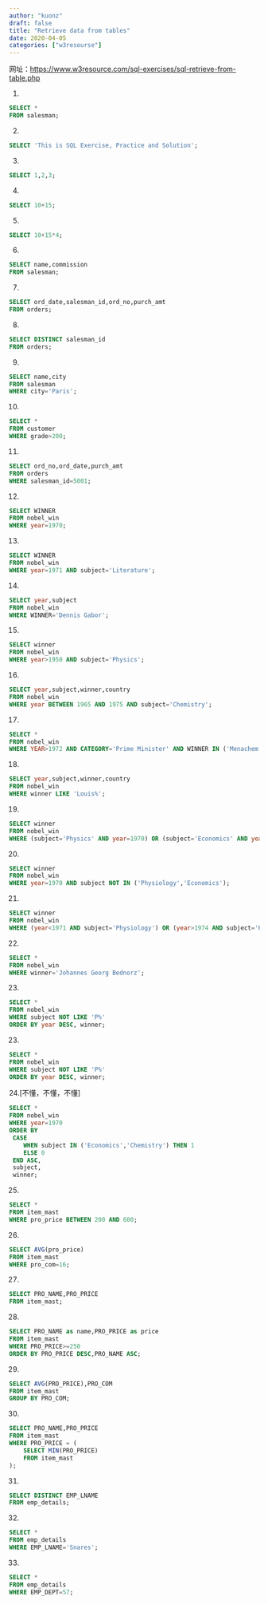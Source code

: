```yaml
---
author: "kuonz"
draft: false
title: "Retrieve data from tables"
date: 2020-04-05
categories: ["w3resourse"]
---
```

  
网址：https://www.w3resource.com/sql-exercises/sql-retrieve-from-table.php

1.

```sql
SELECT * 
FROM salesman;
```

2.

```sql
SELECT 'This is SQL Exercise, Practice and Solution';
```

3.

```sql
SELECT 1,2,3;
```

4.

```sql
SELECT 10+15;
```

5.

```sql
SELECT 10+15*4;
```

6.

```sql
SELECT name,commission
FROM salesman;
```

7.

```sql
SELECT ord_date,salesman_id,ord_no,purch_amt
FROM orders;
```

8.

```sql
SELECT DISTINCT salesman_id
FROM orders;
```

9.

```sql
SELECT name,city
FROM salesman
WHERE city='Paris';
```

10.

```sql
SELECT *
FROM customer
WHERE grade>200;
```

11.

```sql
SELECT ord_no,ord_date,purch_amt
FROM orders
WHERE salesman_id=5001;
```

12.

```sql
SELECT WINNER
FROM nobel_win
WHERE year=1970;
```

13.

```sql
SELECT WINNER
FROM nobel_win
WHERE year=1971 AND subject='Literature';
```

14.

```sql
SELECT year,subject
FROM nobel_win
WHERE WINNER='Dennis Gabor';
```

15.

```sql
SELECT winner
FROM nobel_win
WHERE year>1950 AND subject='Physics';
```

16.

```sql
SELECT year,subject,winner,country
FROM nobel_win
WHERE year BETWEEN 1965 AND 1975 AND subject='Chemistry';
```

17.

```sql
SELECT *
FROM nobel_win
WHERE YEAR>1972 AND CATEGORY='Prime Minister' AND WINNER IN ('Menachem Begin','Yitzhak Rabin');
```

18.

```sql
SELECT year,subject,winner,country
FROM nobel_win
WHERE winner LIKE 'Louis%';
```

19.

```sql
SELECT winner
FROM nobel_win
WHERE (subject='Physics' AND year=1970) OR (subject='Economics' AND year=1971);
```

20.

```sql
SELECT winner
FROM nobel_win
WHERE year=1970 AND subject NOT IN ('Physiology','Economics');
```

21.

```sql
SELECT winner
FROM nobel_win
WHERE (year<1971 AND subject='Physiology') OR (year>1974 AND subject='Peace');
```

22.

```sql
SELECT *
FROM nobel_win
WHERE winner='Johannes Georg Bednorz';
```

23.

```sql
SELECT *
FROM nobel_win
WHERE subject NOT LIKE 'P%'
ORDER BY year DESC, winner;
```

23.

```sql
SELECT *
FROM nobel_win
WHERE subject NOT LIKE 'P%'
ORDER BY year DESC, winner;
```

24.[不懂，不懂，不懂]

```sql
SELECT *
FROM nobel_win
WHERE year=1970 
ORDER BY
 CASE
    WHEN subject IN ('Economics','Chemistry') THEN 1
    ELSE 0
 END ASC,
 subject,
 winner;
```

25.

```sql
SELECT *
FROM item_mast
WHERE pro_price BETWEEN 200 AND 600;
```

26.

```sql
SELECT AVG(pro_price)
FROM item_mast
WHERE pro_com=16;
```

27.

```sql
SELECT PRO_NAME,PRO_PRICE
FROM item_mast;
```

28.

```sql
SELECT PRO_NAME as name,PRO_PRICE as price
FROM item_mast
WHERE PRO_PRICE>=250
ORDER BY PRO_PRICE DESC,PRO_NAME ASC;
```

29.

```sql
SELECT AVG(PRO_PRICE),PRO_COM
FROM item_mast
GROUP BY PRO_COM;
```

30.

```sql
SELECT PRO_NAME,PRO_PRICE
FROM item_mast
WHERE PRO_PRICE = (
    SELECT MIN(PRO_PRICE)
    FROM item_mast
);
```

31.

```sql
SELECT DISTINCT EMP_LNAME
FROM emp_details;
```

32.

```sql
SELECT *
FROM emp_details
WHERE EMP_LNAME='Snares';
```

33.

```sql
SELECT *
FROM emp_details
WHERE EMP_DEPT=57;
```